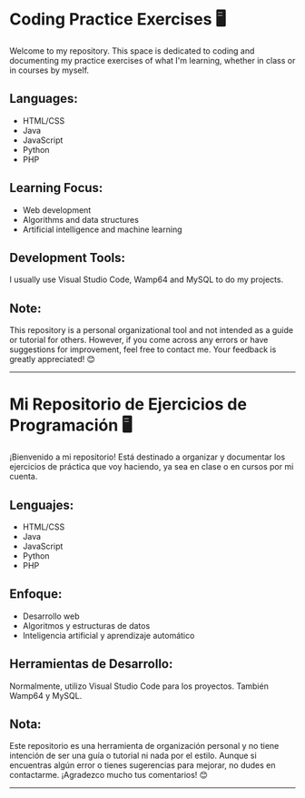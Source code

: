 # Coding Practice Exercises 🖥️

Welcome to my repository. This space is dedicated to coding and documenting my practice exercises of what I'm learning, whether in class or in courses by myself.

## Languages:

- HTML/CSS
- Java
- JavaScript
- Python
- PHP


## Learning Focus:

- Web development
- Algorithms and data structures
- Artificial intelligence and machine learning

## Development Tools:

I usually use Visual Studio Code, Wamp64 and MySQL to do my projects.

## Note:

This repository is a personal organizational tool and not intended as a guide or tutorial for others. However, if you come across any errors or have suggestions for improvement, feel free to contact me. Your feedback is greatly appreciated! 😊

<hr>

# Mi Repositorio de Ejercicios de Programación 🖥️

¡Bienvenido a mi repositorio! Está destinado a organizar y documentar los ejercicios de práctica que voy haciendo, ya sea en clase o en cursos por mi cuenta.

## Lenguajes:

- HTML/CSS
- Java
- JavaScript
- Python
- PHP

## Enfoque:

- Desarrollo web
- Algoritmos y estructuras de datos
- Inteligencia artificial y aprendizaje automático

## Herramientas de Desarrollo:

Normalmente, utilizo Visual Studio Code para los proyectos. También Wamp64 y MySQL.

## Nota:

Este repositorio es una herramienta de organización personal y no tiene intención de ser una guía o tutorial ni nada por el estilo. Aunque si encuentras algún error o tienes sugerencias para mejorar, no dudes en contactarme. ¡Agradezco mucho tus comentarios! 😊

---

